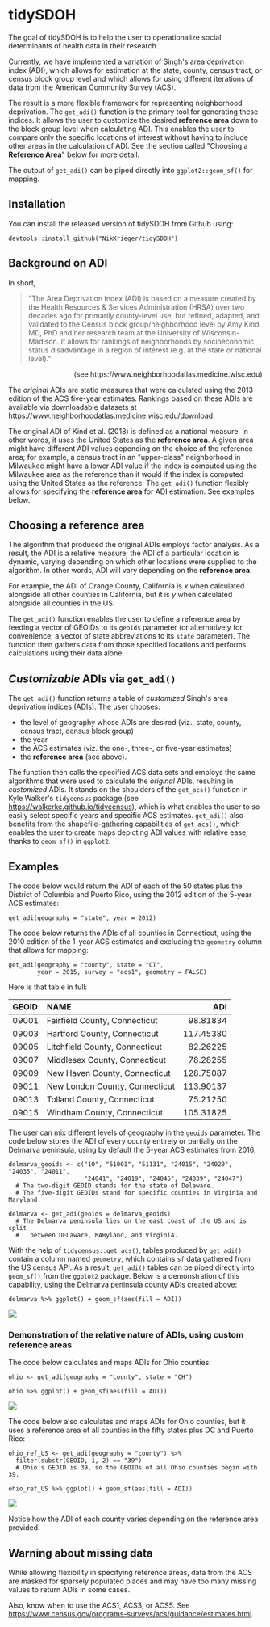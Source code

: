 # tidySDOH

The goal of tidySDOH is to help the user to operationalize social determinants of health data in their research.

Currently, we have implemented a variation of Singh's area deprivation index (ADI), which allows for estimation at the state, county, census tract, or census block group level and which allows for using different iterations of data from the American Community Survey (ACS).

The result is a more flexible framework for representing neighborhood deprivation. The `get_adi()` function is the primary tool for generating these indices. It allows the user to customize the desired **reference area** down to the block group level when calculating ADI. This enables the user to compare only the specific locations of interest without having to include other areas in the calculation of ADI. See the section called "Choosing a **Reference Area**" below for more detail.

The output of `get_adi()` can be piped directly into `ggplot2::geom_sf()` for mapping.

## Installation

You can install the released version of tidySDOH from Github using:

```
devtools::install_github("NikKrieger/tidySDOH")
```

## Background on ADI

In short,

> "The Area Deprivation Index (ADI) is based on a measure created by the Health Resources & Services Administration (HRSA) over two decades ago for primarily county-level use, but refined, adapted, and validated to the Census block group/neighborhood level by Amy Kind, MD, PhD and her research team at the University of Wisconsin-Madison. It allows for rankings of neighborhoods by socioeconomic status disadvantage in a region of interest (e.g. at the state or national level)."

<div style="text-align: right"> (see https://www.neighborhoodatlas.medicine.wisc.edu) </div>


The *original* ADIs are static measures that were calculated using the 2013 edition of the ACS five-year estimates. Rankings based on these ADIs are available via downloadable datasets at https://www.neighborhoodatlas.medicine.wisc.edu/download.

The original ADI of Kind et al. (2018) is defined as a national measure. In other words, it uses the United States as the **reference area**. A given area might have different ADI values depending on the choice of the reference area; for example, a census tract in an "upper-class" neighborhood in Milwaukee might have a lower ADI value if the index is computed using the Milwaukee area as the reference than it would if the index is computed using the United States as the reference. The `get_adi()` function flexibly allows for specifying the **reference area** for ADI estimation. See examples below.

## Choosing a **reference area**

The algorithm that produced the original ADIs employs factor analysis. As a result, the ADI is a relative measure; the ADI of a particular location is dynamic, varying depending on which other locations were supplied to the algorithm. In other words, ADI will vary depending on the **reference area**. 

For example, the ADI of Orange County, California is *x* when calculated alongside all other counties in California, but it is *y* when calculated alongside all counties in the US.

The `get_adi()` function enables the user to define a reference area by feeding a vector of GEOIDs to its `geoids` parameter (or alternatively for convenience, a vector of state abbreviations to its `state` parameter). The function then gathers data from those specified locations and performs calculations using their data alone.

## *Customizable* ADIs via `get_adi()`

The `get_adi()` function returns a table of *customized* Singh's area deprivation indices (ADIs). The user chooses:

- the level of geography whose ADIs are desired (viz., state, county, census tract, census block group)
- the year
- the ACS estimates (viz. the one-, three-, or five-year estimates)
- the **reference area** (see above).

The function then calls the specified ACS data sets and employs the same algorithms that were used to calculate the *original* ADIs, resulting in *customized* ADIs. It stands on the shoulders of the `get_acs()` function in Kyle Walker's `tidycensus` package (see https://walkerke.github.io/tidycensus), which is what enables the user to so easily select specific years and specific ACS estimates. `get_adi()` also benefits from the shapefile-gathering capabilities of `get_acs()`, which enables the user to create maps depicting ADI values with relative ease, thanks to `geom_sf()` in `ggplot2`.

## Examples

The code below would return the ADI of each of the 50 states plus the District of Columbia and Puerto Rico, using the 2012 edition of the 5-year ACS estimates:

```
get_adi(geography = "state", year = 2012)
```

The code below returns the ADIs of all counties in Connecticut, using the 2010 edition of the 1-year ACS estimates and excluding the `geometry` column that allows for mapping:

```
get_adi(geography = "county", state = "CT",
        year = 2015, survey = "acs1", geometry = FALSE)
```

Here is that table in full:

<table class="table table-striped" style="width: auto !important; margin-left: auto; margin-right: auto;">
 <thead>
  <tr>
   <th style="text-align:left;"> GEOID </th>
   <th style="text-align:left;"> NAME </th>
   <th style="text-align:right;"> ADI </th>
  </tr>
 </thead>
<tbody>
  <tr>
   <td style="text-align:left;"> 09001 </td>
   <td style="text-align:left;"> Fairfield County, Connecticut </td>
   <td style="text-align:right;"> 98.81834 </td>
  </tr>
  <tr>
   <td style="text-align:left;"> 09003 </td>
   <td style="text-align:left;"> Hartford County, Connecticut </td>
   <td style="text-align:right;"> 117.45380 </td>
  </tr>
  <tr>
   <td style="text-align:left;"> 09005 </td>
   <td style="text-align:left;"> Litchfield County, Connecticut </td>
   <td style="text-align:right;"> 82.26225 </td>
  </tr>
  <tr>
   <td style="text-align:left;"> 09007 </td>
   <td style="text-align:left;"> Middlesex County, Connecticut </td>
   <td style="text-align:right;"> 78.28255 </td>
  </tr>
  <tr>
   <td style="text-align:left;"> 09009 </td>
   <td style="text-align:left;"> New Haven County, Connecticut </td>
   <td style="text-align:right;"> 128.75087 </td>
  </tr>
  <tr>
   <td style="text-align:left;"> 09011 </td>
   <td style="text-align:left;"> New London County, Connecticut </td>
   <td style="text-align:right;"> 113.90137 </td>
  </tr>
  <tr>
   <td style="text-align:left;"> 09013 </td>
   <td style="text-align:left;"> Tolland County, Connecticut </td>
   <td style="text-align:right;"> 75.21250 </td>
  </tr>
  <tr>
   <td style="text-align:left;"> 09015 </td>
   <td style="text-align:left;"> Windham County, Connecticut </td>
   <td style="text-align:right;"> 105.31825 </td>
  </tr>
</tbody>
</table>

The user can mix different levels of geography in the `geoids` parameter. The code below stores the ADI of every county entirely or partially on the Delmarva peninsula, using by default the 5-year ACS estimates from 2016. 

```
delmarva_geoids <- c("10", "51001", "51131", "24015", "24029", "24035", "24011",
                     "24041", "24019", "24045", "24039", "24047")
  # The two-digit GEOID stands for the state of Delaware.
  # The five-digit GEOIDs stand for specific counties in Virginia and Maryland

delmarva <- get_adi(geoids = delmarva_geoids)
  # The Delmarva peninsula lies on the east coast of the US and is split
  #   between DELaware, MARyland, and VirginiA.
```

With the help of `tidycensus::get_acs()`, tables produced by `get_adi()` contain a column named `geometry`, which contains `sf` data gathered from the US census API. As a result, `get_adi()` tables can be piped directly into `geom_sf()` from the `ggplot2` package. Below is a demonstration of this capability, using the Delmarva peninsula county ADIs created above:

```
delmarva %>% ggplot() + geom_sf(aes(fill = ADI))
```

![](https://raw.githubusercontent.com/NikKrieger/tidySDOH/master/man/figures/Delmarva.png)


### Demonstration of the relative nature of ADIs, using custom reference areas

The code below calculates and maps ADIs for Ohio counties. 

```
ohio <- get_adi(geography = "county", state = "OH")

ohio %>% ggplot() + geom_sf(aes(fill = ADI))
```

![](https://raw.githubusercontent.com/NikKrieger/tidySDOH/master/man/figures/Ohio_counties_ADI_ref_area_OH_counties.png)


The code below also calculates and maps ADIs for Ohio counties, but it uses a reference area of all counties in the fifty states plus DC and Puerto Rico:

```
ohio_ref_US <- get_adi(geography = "county") %>%
  filter(substr(GEOID, 1, 2) == "39")
  # Ohio's GEOID is 39, so the GEOIDs of all Ohio counties begin with 39.

ohio_ref_US %>% ggplot() + geom_sf(aes(fill = ADI))
```

![](https://raw.githubusercontent.com/NikKrieger/tidySDOH/master/man/figures/Ohio_counties_ADI_ref_area_US_counties.png)

Notice how the ADI of each county varies depending on the reference area provided.

## Warning about missing data

While allowing flexibility in specifying reference areas, data from the ACS are masked for sparsely populated places and may have too many missing values to return ADIs in some cases. 

Also, know when to use the ACS1, ACS3, or ACS5. See https://www.census.gov/programs-surveys/acs/guidance/estimates.html.
